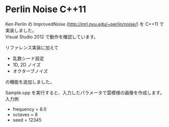 ﻿# Perlin Noise C++11

Ken Perlin の ImprovedNoise (<http://mrl.nyu.edu/~perlin/noise/>) を C++11 で実装しました。  
Visual Studio 2012 で動作を確認しています。

リファレンス実装に加えて
* 乱数シード設定
* 1D, 2D ノイズ
* オクターブノイズ

の機能を追加しました。  
  
Sample.cpp を実行すると、入力したパラメータで雲模様の画像を作成します。  
入力例
* frequency = 8.0
* octaves = 8
* seed = 12345

